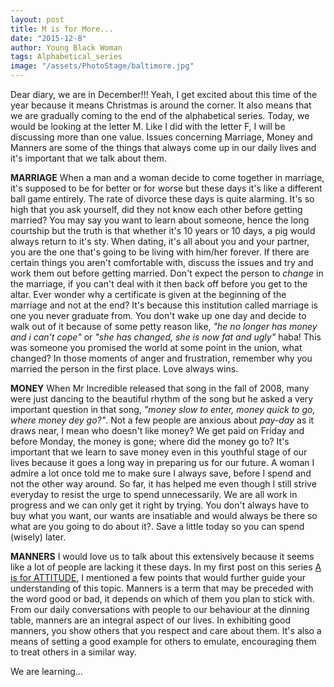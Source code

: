 ```yaml
---
layout: post
title: M is for More...
date: "2015-12-8"
author: Young Black Woman
tags: Alphabetical_series
image: "/assets/PhotoStage/baltimore.jpg"
---
```


Dear diary, we are in December!!! Yeah, I get excited about this time of the year because it means Christmas is around the corner. It also means that we are gradually coming to the end of the alphabetical series. Today, we would be looking at the letter M. Like I did with the letter F, I will be discussing more than one value. Issues concerning Marriage, Money and Manners are some of the things that always come up in our daily lives and it's important that we talk about them.

**MARRIAGE**
When a man and a woman decide to come together in marriage, it's supposed to be for better or for worse but these days it's like a different ball game entirely. The rate of divorce these days is quite alarming. It's so high that you ask yourself, did they not know each other before getting married? You may say you want to learn about someone, hence the long courtship but the truth is that whether it's 10 years or 10 days, a pig would always return to it's sty. When dating, it's all about you and your partner, you are the one that's going to be living with him/her forever. If there are certain things you aren't comfortable with, discuss the issues and try and work them out before getting married. Don't expect the person to *change* in the marriage, if you can't deal with it then back off before you get to the altar.  Ever wonder why a certificate is given at the beginning of the marriage and not at the end? It's because this institution called marriage is one you never graduate from. You don't wake up one day and decide to walk out of it because of some petty reason like, *"he no longer has money and i can't cope"* or *"she has changed, she is now fat and ugly"* haba! This was someone you promised the world at some point in the union, what changed? In those moments of anger and frustration, remember why you married the person in the first place. Love always wins.

**MONEY**
When Mr Incredible released that song in the fall of 2008, many were just dancing to the beautiful rhythm of the song but he asked a very important question in that song, *"money slow to enter, money quick to go, where money dey go?"*. Not a few people are anxious about *pay-day* as it draws near, I mean who doesn't like money? We get paid on Friday and before Monday, the money is gone; where did the money go to? It's important that we learn to save money even in this youthful stage of our lives because it goes a long way in preparing us for our future. A woman I admire a lot once told me to make sure I always save, before I spend and not the other way around. So far, it has helped me even though I still strive everyday to resist the urge to spend unnecessarily. We are all work in progress and we can only get it right by trying. You don't always have to buy what you want, our wants are insatiable and would always be there so what are you going to do about it?. Save a little today so you can spend (wisely) later.

**MANNERS**
I would love us to talk about this extensively because it seems like a lot of people are lacking it these days. In my first post on this series [A is for ATTITUDE](http://thediaryofayoungblackwoman.com/2015/06/08/a-is-for-attitude.html), I mentioned a few points that would further guide your understanding of this topic. Manners is a term that may be preceded with the word good or bad, it depends on which of them you plan to stick with. From our daily conversations with people to our behaviour at the dinning table, manners are an integral aspect of our lives. In exhibiting good manners, you show others that you respect and care about them. It's also a means of setting a good example for others to emulate, encouraging them to treat others in a similar way. 


We are learning...
